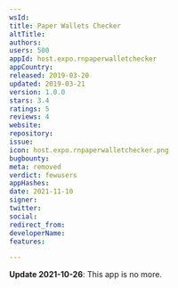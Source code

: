 ```yaml
---
wsId: 
title: Paper Wallets Checker
altTitle: 
authors: 
users: 500
appId: host.expo.rnpaperwalletchecker
appCountry: 
released: 2019-03-20
updated: 2019-03-21
version: 1.0.0
stars: 3.4
ratings: 5
reviews: 4
website: 
repository: 
issue: 
icon: host.expo.rnpaperwalletchecker.png
bugbounty: 
meta: removed
verdict: fewusers
appHashes: 
date: 2021-11-10
signer: 
twitter: 
social: 
redirect_from: 
developerName: 
features: 

---
```


**Update 2021-10-26**: This app is no more.

